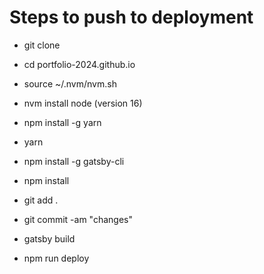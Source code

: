 # Steps to push to deployment

- git clone

- cd portfolio-2024.github.io

- source ~/.nvm/nvm.sh

- nvm install node (version 16)

- npm install -g yarn

- yarn

- npm install -g gatsby-cli

- npm install

- git add .

- git commit -am "changes"

- gatsby build

- npm run deploy

